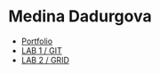 # Medina Dadurgova

- [Portfolio](https://github.com/madoska/2imd-webtechadvanced-portfolio)
- [LAB 1 / GIT](https://github.com/madoska/2imd-webtechadvanced-portfolio/tree/main/LAB1-GIT)
- [LAB 2 / GRID](https://github.com/madoska/2imd-webtechadvanced-portfolio/tree/main/LAB2-GRID)
